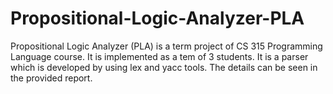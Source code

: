 # Propositional-Logic-Analyzer-PLA

Propositional Logic Analyzer (PLA) is a term project of CS 315 Programming Language course. It is implemented as a tem of 3 students.
It is a parser  which is developed by using lex and yacc tools. The details can be seen in the provided report.
